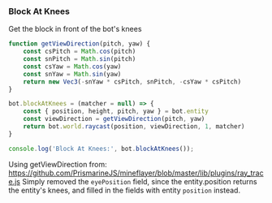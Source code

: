 ### Block At Knees
Get the block in front of the bot's knees
```js
function getViewDirection(pitch, yaw) {
    const csPitch = Math.cos(pitch)
    const snPitch = Math.sin(pitch)
    const csYaw = Math.cos(yaw)
    const snYaw = Math.sin(yaw)
    return new Vec3(-snYaw * csPitch, snPitch, -csYaw * csPitch)
}

bot.blockAtKnees = (matcher = null) => {
    const { position, height, pitch, yaw } = bot.entity
    const viewDirection = getViewDirection(pitch, yaw)
    return bot.world.raycast(position, viewDirection, 1, matcher)
}

console.log('Block At Knees:', bot.blockAtKnees());
```

Using getViewDirection from: <https://github.com/PrismarineJS/mineflayer/blob/master/lib/plugins/ray_trace.js>
Simply removed the `eyePosition` field, since the entity.position returns the entity's knees, and filled in the fields with entity `position` instead.